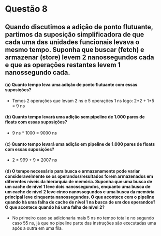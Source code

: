 # Questão 8

## Quando discutimos a adição de ponto flutuante, partimos da suposição simplificadora de que cada uma das unidades funcionais levava o mesmo tempo. Suponha que buscar (fetch) e armazenar (store) levem 2 nanossegundos cada e que as operações restantes levem 1 nanossegundo cada.

#### (a) Quanto tempo leva uma adição de ponto flutuante com essas suposições?
 - Temos 2 operações que levam 2 ns e 5 operações 1 ns logo: 2*2 + 1\*5 = 9 ns

#### (b) Quanto tempo levará uma adição sem pipeline de 1.000 pares de floats com essas suposições?
- 9 ns * 1000 = 9000 ns
#### (c) Quanto tempo levará uma adição em pipeline de 1.000 pares de floats com essas suposições?
- 2 * 999 + 9 = 2007 ns

#### (d) O tempo necessário para busca e armazenamento pode variar consideravelmente se os operandos/resultados forem armazenados em diferentes níveis da hierarquia de memória. Suponha que uma busca de um cache de nível 1 leve dois nanossegundos, enquanto uma busca de um cache de nível 2 leve cinco nanossegundos e uma busca da memória principal leve cinquenta nanossegundos. O que acontece com o pipeline quando há uma falha de cache de nível 1 na busca de um dos operandos?O que acontece quando há uma falha de nível 2?
- No primeiro caso se adicionaria mais 5 ns no tempo total e no segundo caso 55 ns, já que no pipeline parte das instruções são executadas uma após a outra em uma fila.